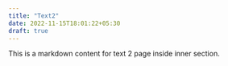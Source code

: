 ```yaml
---
title: "Text2"
date: 2022-11-15T18:01:22+05:30
draft: true
---
```


This is a markdown content for text 2 page inside inner section.
